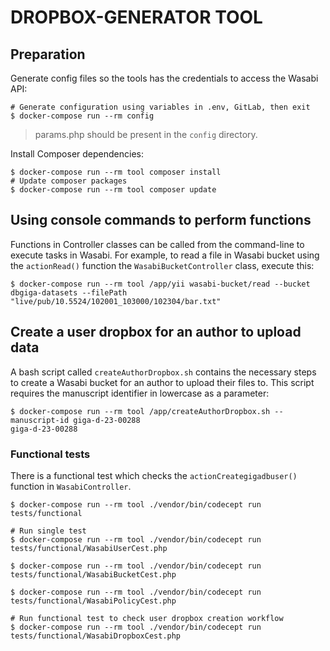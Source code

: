 # DROPBOX-GENERATOR TOOL

## Preparation

Generate config files so the tools has the credentials to access the Wasabi API:
```
# Generate configuration using variables in .env, GitLab, then exit
$ docker-compose run --rm config
```
> params.php should be present in the `config` directory.

Install Composer dependencies:
```
$ docker-compose run --rm tool composer install
# Update composer packages
$ docker-compose run --rm tool composer update
```

## Using console commands to perform functions

Functions in Controller classes can be called from the command-line to execute
tasks in Wasabi. For example, to read a file in Wasabi bucket using the
`actionRead()` function the `WasabiBucketController` class, execute this:
```
$ docker-compose run --rm tool /app/yii wasabi-bucket/read --bucket dbgiga-datasets --filePath "live/pub/10.5524/102001_103000/102304/bar.txt"
```

## Create a user dropbox for an author to upload data

A bash script called `createAuthorDropbox.sh` contains the necessary steps to 
create a Wasabi bucket for an author to upload their files to. This script
requires the manuscript identifier in lowercase as a parameter:
```
$ docker-compose run --rm tool /app/createAuthorDropbox.sh --manuscript-id giga-d-23-00288
giga-d-23-00288
```

### Functional tests

There is a functional test which checks the `actionCreategigadbuser()` function in
`WasabiController`.
```
$ docker-compose run --rm tool ./vendor/bin/codecept run tests/functional

# Run single test
$ docker-compose run --rm tool ./vendor/bin/codecept run tests/functional/WasabiUserCest.php

$ docker-compose run --rm tool ./vendor/bin/codecept run tests/functional/WasabiBucketCest.php

$ docker-compose run --rm tool ./vendor/bin/codecept run tests/functional/WasabiPolicyCest.php

# Run functional test to check user dropbox creation workflow
$ docker-compose run --rm tool ./vendor/bin/codecept run tests/functional/WasabiDropboxCest.php
```
